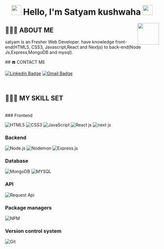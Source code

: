 <h1 align="center">
<img src="https://github.com/blackcater/blackcater/raw/master/images/Hi.gif" height="32" />
Hello, I'm Satyam kushwaha
<img src="https://github.com/blackcater/blackcater/raw/master/images/Hi.gif" height="32" />
</h1>
<img align='right' src="https://media.giphy.com/media/LmNwrBhejkK9EFP504/giphy.gif" width="70">

## 👨🏾‍💻 ABOUT ME

<p>satyam is an Fresher Web Developer. have knowledge  front-end(HTML5, CSS3, Javascript,React and Nextjs) to back-end(Node Js,Express,MongoDB and mysql).</p>
## ☎️ CONTACT ME

[![Linkedin Badge](https://img.shields.io/badge/-satyam-blue?style=flat-square&logo=Linkedin&logoColor=white&link=https://www.linkedin.com/in/satyam-kushwaha-783573205/)](https://www.linkedin.com/in/satyam-kushwaha-783573205/)
[![Gmail Badge](https://img.shields.io/badge/-satyam21@navgurukul.org-c14438?style=flat-square&logo=Gmail&logoColor=white&link=mailto:satyamkushwaha1101@gmail.com)](mailto:ankit20@navgurukul.org)
<!-- [![Instagram Badge](https://img.shields.io/badge/-mkankit07-c14438?style=flat-square&logo=Gmail&logoColor=white&link=https://www.instagram.com/mkankit07/)](https://www.instagram.com/mkankit07/) -->
<br />

## 👨🏾‍🔧 MY SKILL SET

<br />
### Frontend

![HTML5](https://img.shields.io/badge/-HTML5-000000?style=flat&logo=HTML5)
![CSS3](https://img.shields.io/badge/-CSS3-000000?style=flat&logo=CSS3&logoColor=1572B6)
![JavaScript](https://img.shields.io/badge/-JavaScript-000000?style=flat&logo=javascript)
![React js](https://img.shields.io/badge/-Reactjs-000000?style=flat&logo=React)
![next js](https://img.shields.io/badge/-Nextjs-000000?style=flat&logo=Nextjs)



### Backend

![Node.js](https://img.shields.io/badge/-Node.js-000000?style=flat&logo=Node.js&logoColor=339933)
![Nodemon](https://img.shields.io/badge/-Nodemon-000000?style=flat&logo=Nodemon&logoColor=76D04B)
![Express.js](https://img.shields.io/badge/-Express.js-000000?style=flat&logo=Express.js&logoColor=76D04B)

### Database

![MongoDB](https://img.shields.io/badge/-MongoDB-000000?style=flat&logo=MongoDB&logoColor=47A248)
![MYSQL](https://img.shields.io/badge/-MYSQL-000000?style=flat&logo=MYSQL&logoColor=336791)

### API

![Request Api](https://img.shields.io/badge/-RESTAPI-000000?style=flat&logo=RESTAPI&logoColor=336791)

### Package managers

![NPM](https://img.shields.io/badge/-NPM-000000?style=flat&logo=NPM&logoColor=CB3837)

### Version control system

![Git](https://img.shields.io/badge/-Git-000000?style=flat&logo=Git&logoColor=F05032)

